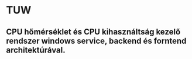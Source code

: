 # TUW
## CPU hőmérséklet és CPU kihasználtság kezelő rendszer windows service, backend és forntend architektúrával.

